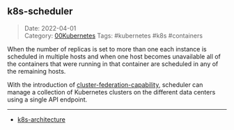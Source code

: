  ## k8s-scheduler
 
>Date: 2022-04-01  
>Category: [00Kubernetes](00Kubernetes.md)
>Tags: #kubernetes #k8s #containers 

When the number of replicas is set to more than one each instance is scheduled in multiple hosts and when one host becomes unavailable all of the containers that were running in that container are scheduled in any of the remaining hosts.

With the introduction of [cluster-federation-capability](cluster-federation-capability.md), scheduler can manage a collection of Kubernetes clusters on the different data centers using a single API endpoint.

---
- [k8s-architecture](k8s-architecture.md)